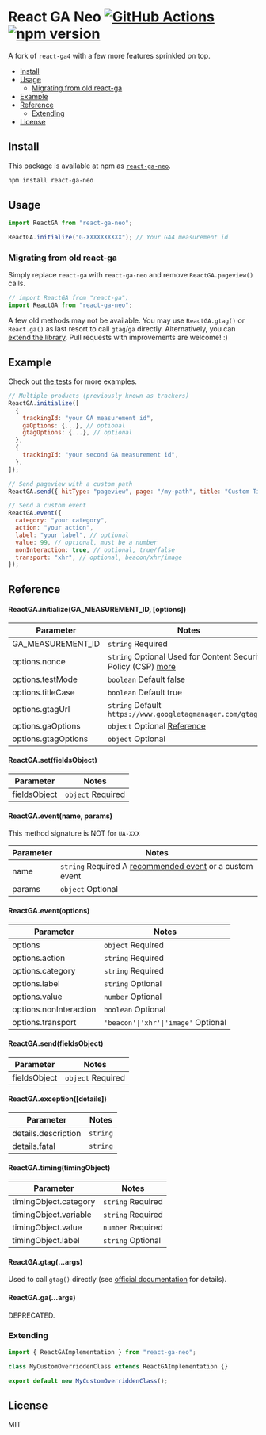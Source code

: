 # React GA Neo [![GitHub Actions](https://github.com/elamperti/react-ga-neo/actions/workflows/publish.yml/badge.svg)](https://github.com/elamperti/react-ga-neo/actions) [![npm version](https://badge.fury.io/js/react-ga-neo.svg)](https://www.npmjs.com/package/react-ga-neo)
<!-- [![npm downloads](https://img.shields.io/npm/dm/react-ga-neo.svg)](https://www.npmjs.com/package/react-ga-neo) -->

A fork of `react-ga4` with a few more features sprinkled on top.

<!-- TOC depthFrom:2 depthTo:3 -->

- [Install](#install)
- [Usage](#usage)
  - [Migrating from old react-ga](#migrating-from-old-react-ga)
- [Example](#example)
- [Reference](#reference)
  - [Extending](#extending)
- [License](#license)

<!-- /TOC -->

## Install

This package is available at npm as [`react-ga-neo`](https://www.npmjs.com/package/react-ga-neo).

```sh
npm install react-ga-neo
```

## Usage

```js
import ReactGA from "react-ga-neo";

ReactGA.initialize("G-XXXXXXXXXX"); // Your GA4 measurement id
```

### Migrating from old react-ga

Simply replace `react-ga` with `react-ga-neo` and remove `ReactGA.pageview()` calls.

```js
// import ReactGA from "react-ga";
import ReactGA from "react-ga-neo";
```

A few old methods may not be available. You may use `ReactGA.gtag()` or `React.ga()` as last resort to call `gtag`/`ga` directly. Alternatively, you can [extend the library](#extending). Pull requests with improvements are welcome! :)

## Example

Check out [the tests](src/ga4.test.js) for more examples.

```js
// Multiple products (previously known as trackers)
ReactGA.initialize([
  {
    trackingId: "your GA measurement id",
    gaOptions: {...}, // optional
    gtagOptions: {...}, // optional
  },
  {
    trackingId: "your second GA measurement id",
  },
]);

// Send pageview with a custom path
ReactGA.send({ hitType: "pageview", page: "/my-path", title: "Custom Title" });

// Send a custom event
ReactGA.event({
  category: "your category",
  action: "your action",
  label: "your label", // optional
  value: 99, // optional, must be a number
  nonInteraction: true, // optional, true/false
  transport: "xhr", // optional, beacon/xhr/image
});
```

## Reference

#### ReactGA.initialize(GA_MEASUREMENT_ID, \[options\])

| Parameter           | Notes                                                                                                                   |
| ------------------- | ----------------------------------------------------------------------------------------------------------------------- |
| GA_MEASUREMENT_ID   | `string` Required                                                                                                       |
| options.nonce       | `string` Optional Used for Content Security Policy (CSP) [more](https://developers.google.com/tag-manager/web/csp)      |
| options.testMode    | `boolean` Default false                                                                                                 |
| options.titleCase   | `boolean` Default true                                                                                                  |
| options.gtagUrl     | `string` Default `https://www.googletagmanager.com/gtag/js`                                                             |
| options.gaOptions   | `object` Optional [Reference](https://developers.google.com/analytics/devguides/collection/analyticsjs/field-reference) |
| options.gtagOptions | `object` Optional                                                                                                       |

#### ReactGA.set(fieldsObject)

| Parameter    | Notes             |
| ------------ | ----------------- |
| fieldsObject | `object` Required |

#### ReactGA.event(name, params)

This method signature is NOT for `UA-XXX`

| Parameter | Notes                                                                                                                         |
| --------- | ----------------------------------------------------------------------------------------------------------------------------- |
| name      | `string` Required A [recommended event](https://developers.google.com/tag-platform/gtagjs/reference/events) or a custom event |
| params    | `object` Optional                                                                                                             |

#### ReactGA.event(options)

| Parameter              | Notes                               |
| ---------------------- | ----------------------------------- |
| options                | `object` Required                   |
| options.action         | `string` Required                   |
| options.category       | `string` Required                   |
| options.label          | `string` Optional                   |
| options.value          | `number` Optional                   |
| options.nonInteraction | `boolean` Optional                  |
| options.transport      | `'beacon'\|'xhr'\|'image'` Optional |

#### ReactGA.send(fieldsObject)

| Parameter    | Notes             |
| ------------ | ----------------- |
| fieldsObject | `object` Required |

#### ReactGA.exception(\[details\])

| Parameter           | Notes             |
| ------------------- | ----------------- |
| details.description | `string`          |
| details.fatal       | `string`          |

#### ReactGA.timing(timingObject)

| Parameter             | Notes             |
| --------------------- | ----------------- |
| timingObject.category | `string` Required |
| timingObject.variable | `string` Required |
| timingObject.value    | `number` Required |
| timingObject.label    | `string` Optional |

#### ReactGA.gtag(...args)

Used to call `gtag()` directly (see [official documentation](https://developers.google.com/tag-platform/gtagjs/reference) for details).

#### ReactGA.ga(...args)

DEPRECATED.

### Extending

```js
import { ReactGAImplementation } from "react-ga-neo";

class MyCustomOverriddenClass extends ReactGAImplementation {}

export default new MyCustomOverriddenClass();
```

## License

MIT
